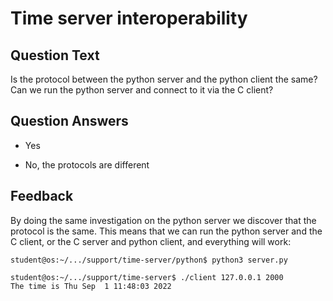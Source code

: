 # Time server interoperability

## Question Text

Is the protocol between the python server and the python client the same?
Can we run the python server and connect to it via the C client?

## Question Answers

+ Yes

- No, the protocols are different

## Feedback

By doing the same investigation on the python server we discover that the protocol is the same.
This means that we can run the python server and the C client, or the C server and python client, and everything will work:

```console
student@os:~/.../support/time-server/python$ python3 server.py
```

```console
student@os:~/.../support/time-server$ ./client 127.0.0.1 2000
The time is Thu Sep  1 11:48:03 2022
```

